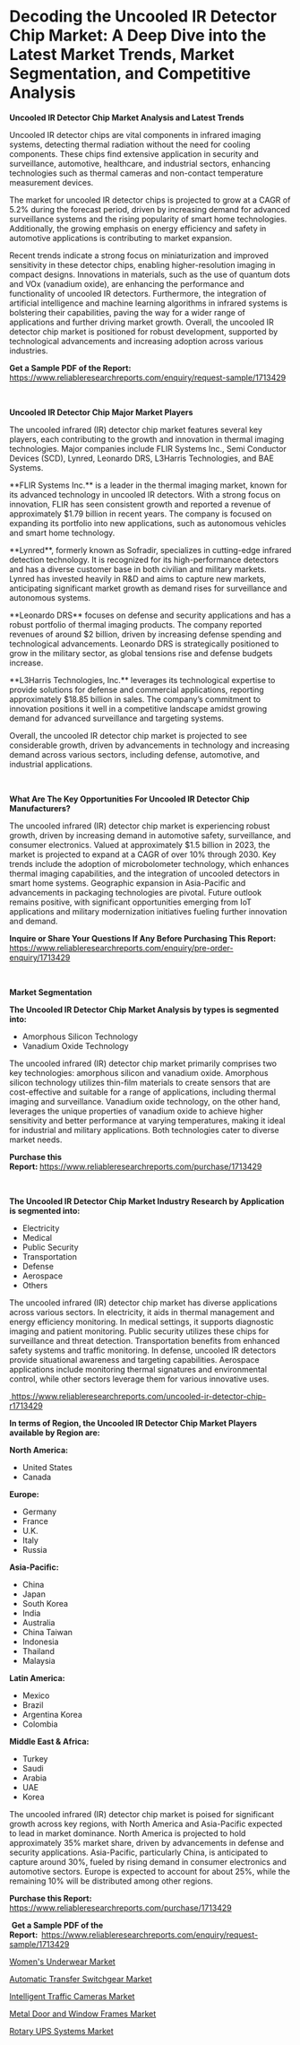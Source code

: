 <p><h1>Decoding the Uncooled IR Detector Chip Market: A Deep Dive into the Latest Market Trends, Market Segmentation, and Competitive Analysis</h1></p><p><strong>Uncooled IR Detector Chip Market Analysis and Latest Trends</strong></p>
<p><p>Uncooled IR detector chips are vital components in infrared imaging systems, detecting thermal radiation without the need for cooling components. These chips find extensive application in security and surveillance, automotive, healthcare, and industrial sectors, enhancing technologies such as thermal cameras and non-contact temperature measurement devices.</p><p>The market for uncooled IR detector chips is projected to grow at a CAGR of 5.2% during the forecast period, driven by increasing demand for advanced surveillance systems and the rising popularity of smart home technologies. Additionally, the growing emphasis on energy efficiency and safety in automotive applications is contributing to market expansion. </p><p>Recent trends indicate a strong focus on miniaturization and improved sensitivity in these detector chips, enabling higher-resolution imaging in compact designs. Innovations in materials, such as the use of quantum dots and VOx (vanadium oxide), are enhancing the performance and functionality of uncooled IR detectors. Furthermore, the integration of artificial intelligence and machine learning algorithms in infrared systems is bolstering their capabilities, paving the way for a wider range of applications and further driving market growth. Overall, the uncooled IR detector chip market is positioned for robust development, supported by technological advancements and increasing adoption across various industries.</p></p>
<p><strong>Get a Sample PDF of the Report:&nbsp;</strong> <a href="https://www.reliableresearchreports.com/enquiry/request-sample/1713429?utm_campaign=1719&utm_medium=2&utm_source=Github&utm_content=ia&utm_term=22102024&utm_id=uncooled-ir-detector-chip">https://www.reliableresearchreports.com/enquiry/request-sample/1713429</a></p>
<p>&nbsp;</p>
<p><strong>Uncooled IR Detector Chip Major Market Players</strong></p>
<p><p>The uncooled infrared (IR) detector chip market features several key players, each contributing to the growth and innovation in thermal imaging technologies. Major companies include FLIR Systems Inc., Semi Conductor Devices (SCD), Lynred, Leonardo DRS, L3Harris Technologies, and BAE Systems.</p><p>**FLIR Systems Inc.** is a leader in the thermal imaging market, known for its advanced technology in uncooled IR detectors. With a strong focus on innovation, FLIR has seen consistent growth and reported a revenue of approximately $1.79 billion in recent years. The company is focused on expanding its portfolio into new applications, such as autonomous vehicles and smart home technology.</p><p>**Lynred**, formerly known as Sofradir, specializes in cutting-edge infrared detection technology. It is recognized for its high-performance detectors and has a diverse customer base in both civilian and military markets. Lynred has invested heavily in R&D and aims to capture new markets, anticipating significant market growth as demand rises for surveillance and autonomous systems.</p><p>**Leonardo DRS** focuses on defense and security applications and has a robust portfolio of thermal imaging products. The company reported revenues of around $2 billion, driven by increasing defense spending and technological advancements. Leonardo DRS is strategically positioned to grow in the military sector, as global tensions rise and defense budgets increase.</p><p>**L3Harris Technologies, Inc.** leverages its technological expertise to provide solutions for defense and commercial applications, reporting approximately $18.85 billion in sales. The company’s commitment to innovation positions it well in a competitive landscape amidst growing demand for advanced surveillance and targeting systems.</p><p>Overall, the uncooled IR detector chip market is projected to see considerable growth, driven by advancements in technology and increasing demand across various sectors, including defense, automotive, and industrial applications.</p></p>
<p>&nbsp;</p>
<p><strong>What Are The Key Opportunities For Uncooled IR Detector Chip Manufacturers?</strong></p>
<p><p>The uncooled infrared (IR) detector chip market is experiencing robust growth, driven by increasing demand in automotive safety, surveillance, and consumer electronics. Valued at approximately $1.5 billion in 2023, the market is projected to expand at a CAGR of over 10% through 2030. Key trends include the adoption of microbolometer technology, which enhances thermal imaging capabilities, and the integration of uncooled detectors in smart home systems. Geographic expansion in Asia-Pacific and advancements in packaging technologies are pivotal. Future outlook remains positive, with significant opportunities emerging from IoT applications and military modernization initiatives fueling further innovation and demand.</p></p>
<p><strong>Inquire or Share Your Questions If Any Before Purchasing This Report:</strong> <a href="https://www.reliableresearchreports.com/enquiry/pre-order-enquiry/1713429?utm_campaign=1719&utm_medium=2&utm_source=Github&utm_content=ia&utm_term=22102024&utm_id=uncooled-ir-detector-chip">https://www.reliableresearchreports.com/enquiry/pre-order-enquiry/1713429</a></p>
<p>&nbsp;</p>
<p><strong>Market Segmentation</strong></p>
<p><strong>The Uncooled IR Detector Chip Market Analysis by types is segmented into:</strong></p>
<p><ul><li>Amorphous Silicon Technology</li><li>Vanadium Oxide Technology</li></ul></p>
<p><p>The uncooled infrared (IR) detector chip market primarily comprises two key technologies: amorphous silicon and vanadium oxide. Amorphous silicon technology utilizes thin-film materials to create sensors that are cost-effective and suitable for a range of applications, including thermal imaging and surveillance. Vanadium oxide technology, on the other hand, leverages the unique properties of vanadium oxide to achieve higher sensitivity and better performance at varying temperatures, making it ideal for industrial and military applications. Both technologies cater to diverse market needs.</p></p>
<p><strong>Purchase this Report:&nbsp;</strong><a href="https://www.reliableresearchreports.com/purchase/1713429?utm_campaign=1719&utm_medium=2&utm_source=Github&utm_content=ia&utm_term=22102024&utm_id=uncooled-ir-detector-chip">https://www.reliableresearchreports.com/purchase/1713429</a></p>
<p>&nbsp;</p>
<p><strong>The Uncooled IR Detector Chip Market Industry Research by Application is segmented into:</strong></p>
<p><ul><li>Electricity</li><li>Medical</li><li>Public Security</li><li>Transportation</li><li>Defense</li><li>Aerospace</li><li>Others</li></ul></p>
<p><p>The uncooled infrared (IR) detector chip market has diverse applications across various sectors. In electricity, it aids in thermal management and energy efficiency monitoring. In medical settings, it supports diagnostic imaging and patient monitoring. Public security utilizes these chips for surveillance and threat detection. Transportation benefits from enhanced safety systems and traffic monitoring. In defense, uncooled IR detectors provide situational awareness and targeting capabilities. Aerospace applications include monitoring thermal signatures and environmental control, while other sectors leverage them for various innovative uses.</p></p>
<p><a href="https://www.reliableresearchreports.com/uncooled-ir-detector-chip-r1713429?utm_campaign=1719&utm_medium=2&utm_source=Github&utm_content=ia&utm_term=22102024&utm_id=uncooled-ir-detector-chip">&nbsp;https://www.reliableresearchreports.com/uncooled-ir-detector-chip-r1713429</a></p>
<p><strong>In terms of Region, the Uncooled IR Detector Chip Market Players available by Region are:</strong></p>
<p>
    <p> <strong> North America: </strong>
        <ul>
            <li>United States</li>
            <li>Canada</li>
        </ul>
        </p> 
    <p> <strong> Europe: </strong>
        <ul>
            <li>Germany</li>
            <li>France</li>
            <li>U.K.</li>
            <li>Italy</li>
            <li>Russia</li>
        </ul>
        </p> 
    <p> <strong> Asia-Pacific: </strong>
        <ul>
            <li>China</li>
            <li>Japan</li>
            <li>South Korea</li>
            <li>India</li>
            <li>Australia</li>
            <li>China Taiwan</li>
            <li>Indonesia</li>
            <li>Thailand</li>
            <li>Malaysia</li>
        </ul>
        </p> 
    <p> <strong> Latin America: </strong>
        <ul>
            <li>Mexico</li>
            <li>Brazil</li>
            <li>Argentina Korea</li>
            <li>Colombia</li>
        </ul>
        </p> 
    <p> <strong> Middle East & Africa: </strong>
        <ul>
            <li>Turkey</li>
            <li>Saudi</li>
            <li>Arabia</li>
            <li>UAE</li>
            <li>Korea</li>
        </ul>
    </p>
    </p>
<p><p>The uncooled infrared (IR) detector chip market is poised for significant growth across key regions, with North America and Asia-Pacific expected to lead in market dominance. North America is projected to hold approximately 35% market share, driven by advancements in defense and security applications. Asia-Pacific, particularly China, is anticipated to capture around 30%, fueled by rising demand in consumer electronics and automotive sectors. Europe is expected to account for about 25%, while the remaining 10% will be distributed among other regions.</p></p>
<p><strong>Purchase this Report: </strong><a href="https://www.reliableresearchreports.com/purchase/1713429?utm_campaign=1719&utm_medium=2&utm_source=Github&utm_content=ia&utm_term=22102024&utm_id=uncooled-ir-detector-chip">https://www.reliableresearchreports.com/purchase/1713429</a></p>
<p>&nbsp;<strong>Get a Sample PDF of the Report:&nbsp;&nbsp;</strong><a href="https://www.reliableresearchreports.com/enquiry/request-sample/1713429?utm_campaign=1719&utm_medium=2&utm_source=Github&utm_content=ia&utm_term=22102024&utm_id=uncooled-ir-detector-chip">https://www.reliableresearchreports.com/enquiry/request-sample/1713429</a></p>
<p><strong></strong></p>
<p><p><a href="https://www.linkedin.com/pulse/womens-underwear-market-growth-outlook-from-2024-2031-projecting-6aguc?utm_campaign=1719&utm_medium=2&utm_source=Github&utm_content=ia&utm_term=22102024&utm_id=uncooled-ir-detector-chip">Women's Underwear Market</a></p><p><a href="https://www.linkedin.com/pulse/global-automatic-transfer-switchgear-industry-analysis-share-bqqwc?utm_campaign=1719&utm_medium=2&utm_source=Github&utm_content=ia&utm_term=22102024&utm_id=uncooled-ir-detector-chip">Automatic Transfer Switchgear Market</a></p><p><a href="https://github.com/JakirUddin651/Market-Research-Report-List-1/blob/main/intelligent-traffic-cameras-market.md?utm_campaign=1719&utm_medium=2&utm_source=Github&utm_content=ia&utm_term=22102024&utm_id=uncooled-ir-detector-chip">Intelligent Traffic Cameras Market</a></p><p><a href="https://www.linkedin.com/pulse/emerging-trends-metal-door-window-frames-market-global-outlook-y186c?utm_campaign=1719&utm_medium=2&utm_source=Github&utm_content=ia&utm_term=22102024&utm_id=uncooled-ir-detector-chip">Metal Door and Window Frames Market</a></p><p><a href="https://www.linkedin.com/pulse/global-rotary-ups-systems-market-trends-insights-growth-opportunities-bgw6c?utm_campaign=1719&utm_medium=2&utm_source=Github&utm_content=ia&utm_term=22102024&utm_id=uncooled-ir-detector-chip">Rotary UPS Systems Market</a></p></p>